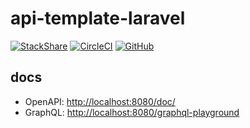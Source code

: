 # api-template-laravel

[![StackShare](http://img.shields.io/badge/tech-stack-0690fa.svg?style=flat)](https://stackshare.io/git-purine/api-template-laravel)
[![CircleCI](https://circleci.com/gh/git-purine/api-template-laravel.svg?style=svg)](https://circleci.com/gh/git-purine/api-template-laravel)
[![GitHub](https://img.shields.io/github/license/git-purine/api-template-laravel.svg)](https://github.com/git-purine/api-template-laravel/blob/master/LICENSE)

## docs

- OpenAPI: <http://localhost:8080/doc/>
- GraphQL: <http://localhost:8080/graphql-playground>
